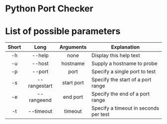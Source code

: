 # Python Port Checker

# List of possible parameters

|Short |    Long    |  Arguments | Explanation
|:------:|:-----------:|:-----------:|-------------
|  -h  |   --help   |   none   | Display this help text
|  -u  |   --host   | hostname | Supply a hostname to probe
|  -p  |   --port   |   port   | Specify a single port to test
|  -s  |--rangestart|start port| Specify the start of a port range
|  -e  | --rangeend | end port | Specify the end of a port range
|  -t  | --timeout  | timeout  | Specify a timeout in seconds per test
